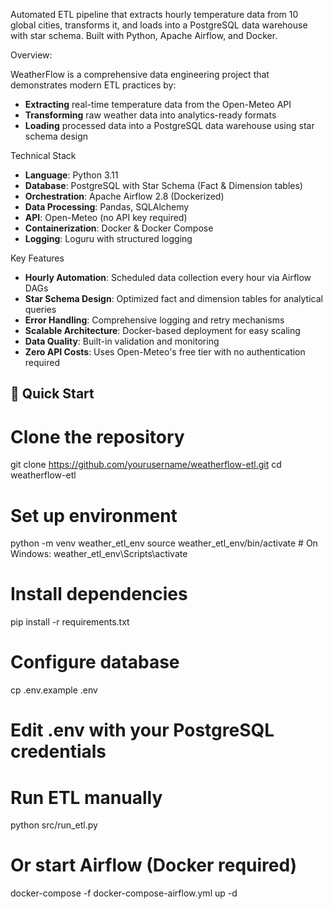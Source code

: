 Automated ETL pipeline that extracts hourly temperature data from 10 global cities, transforms it, and loads into a PostgreSQL data warehouse with star schema. Built with Python, Apache Airflow, and Docker.

Overview:

WeatherFlow is a comprehensive data engineering project that demonstrates modern ETL practices by:
- **Extracting** real-time temperature data from the Open-Meteo API
- **Transforming** raw weather data into analytics-ready formats
- **Loading** processed data into a PostgreSQL data warehouse using star schema design

Technical Stack

- **Language**: Python 3.11
- **Database**: PostgreSQL with Star Schema (Fact & Dimension tables)
- **Orchestration**: Apache Airflow 2.8 (Dockerized)
- **Data Processing**: Pandas, SQLAlchemy
- **API**: Open-Meteo (no API key required)
- **Containerization**: Docker & Docker Compose
- **Logging**: Loguru with structured logging

Key Features

- **Hourly Automation**: Scheduled data collection every hour via Airflow DAGs
- **Star Schema Design**: Optimized fact and dimension tables for analytical queries
- **Error Handling**: Comprehensive logging and retry mechanisms
- **Scalable Architecture**: Docker-based deployment for easy scaling
- **Data Quality**: Built-in validation and monitoring
- **Zero API Costs**: Uses Open-Meteo's free tier with no authentication required

## 🚀 Quick Start


# Clone the repository
git clone https://github.com/yourusername/weatherflow-etl.git
cd weatherflow-etl

# Set up environment
python -m venv weather_etl_env
source weather_etl_env/bin/activate  # On Windows: weather_etl_env\Scripts\activate

# Install dependencies
pip install -r requirements.txt

# Configure database
cp .env.example .env
# Edit .env with your PostgreSQL credentials

# Run ETL manually
python src/run_etl.py

# Or start Airflow (Docker required)
docker-compose -f docker-compose-airflow.yml up -d
